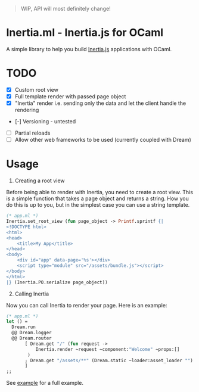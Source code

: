 > WIP, API will most definitely change!

# Inertia.ml - Inertia.js for OCaml

A simple library to help you build [Inertia.js](https://inertiajs.com/) applications with OCaml.

# TODO

- [x] Custom root view
- [x] Full template render with passed page object
- [x] "Inertia" render i.e. sending only the data and let the client handle the rendering
- [-] Versioning - untested
- [ ] Partial reloads
- [ ] Allow other web frameworks to be used (currently coupled with Dream)

# Usage

1. Creating a root view

Before being able to render with Inertia, you need to create a root view. This is a simple function that takes a page object and returns a string. How you do this is up to you, but in the simplest case you can use a string template.

```ocaml
(* app.ml *)
Inertia.set_root_view (fun page_object -> Printf.sprintf {|
<!DOCTYPE html>
<html>
<head>
    <title>My App</title>
</head>
<body>
    <div id="app" data-page='%s'></div>
    <script type="module" src="/assets/bundle.js"></script>
</body>
</html>
|} (Inertia.PO.serialize page_object))
```

2. Calling Inertia

Now you can call Inertia to render your page. Here is an example:

```ocaml
(* app.ml *)
let () =
  Dream.run
  @@ Dream.logger
  @@ Dream.router
       [ Dream.get "/" (fun request ->
           Inertia.render ~request ~component:"Welcome" ~props:[]
        )
       ; Dream.get "/assets/**" (Dream.static ~loader:asset_loader "")
       ]
;;
```

See [example](./example) for a full example.
